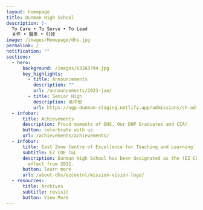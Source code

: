 ```yaml
---
layout: homepage
title: Dunman High School
description: |-
  To Care • To Serve • To Lead 
  关怀 • 服务 • 引领
image: /images/Homepage/dhs.jpg
permalink: /
notification: ""
sections:
  - hero:
      background: /images/632A3794.jpg
      key_highlights:
        - title: Announcements
          description: ""
          url: /announcements/2023-jae/
        - title: Senior High
          description: 高中部
          url: https://ogp-dunman-staging.netlify.app/admissions/sh-admissions/
  - infobar:
      title: Achievements
      description: Proud moments of DHS, Our DHP Graduates and CCA!
      button: celerbrate with us
      url: /achievements/achievements/
  - infobar:
      title: East Zone Centre of Excellence for Teaching and Learning
      subtitle: EZ COE T&L
      description: Dunman High School has been designated as the (EZ COE T&L) with
        effect from 2011.
      button: learn more
      url: /about-dhs/ezcoetnl/mission-vision-logo/
  - resources:
      title: Archives
      subtitle: revisit
      button: View More
---
```



